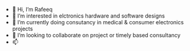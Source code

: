 - 👋 Hi, I’m Rafeeq
- 👀 I’m interested in elctronics hardware and software designs
- 🌱 I’m currently doing consutancy in medical & consumer electronics projects
- 💞️ I’m looking to collaborate on project or timely based consultancy
- 📫 

<!---
qeefar/qeefar is a ✨ special ✨ repository because its `README.md` (this file) appears on your GitHub profile.
You can click the Preview link to take a look at your changes.
--->
